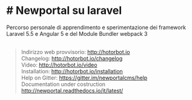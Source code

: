 <h1># Newportal su laravel</h1>
Percorso personale di apprendimento e sperimentazione dei framework Laravel 5.5 e Angular 5 e
del Module Bundler webpack 3<br /><br />

>Indirizzo web provvisorio: http://hotorbot.io<br />
>Changelog: http://hotorbot.io/changelog<br />
>Video: http://hotorbot.io/video<br />
>Installation: http://hotorbot.io/installation<br />
>Help on Gitter: https://gitter.im/newportalcms/help<br />
>Documentation under costruction http://newportal.readthedocs.io/it/latest/